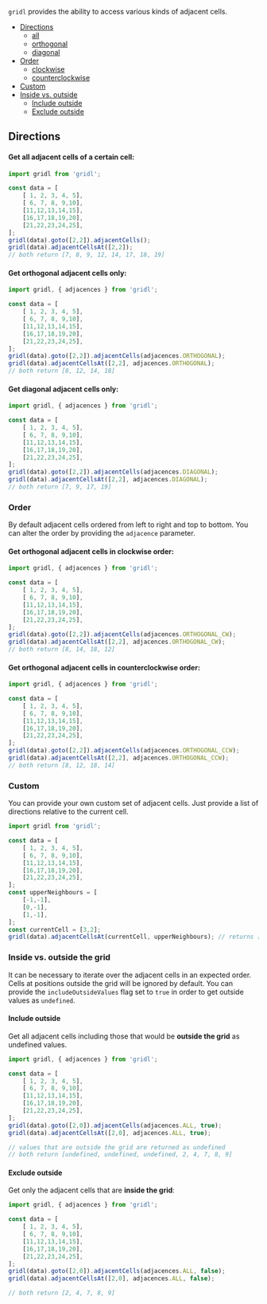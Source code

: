 `gridl` provides the ability to access various kinds of adjacent cells.

* [Directions](#directions)
    * [all](#directions-all)
    * [orthogonal](#directions-orthogonal)
    * [diagonal](#directions-diagonal)
* [Order](#order)
    * [clockwise](#order-cw)
    * [counterclockwise](#order-ccw)
* [Custom](#custom)
* [Inside vs. outside](#inside-outside)
    * [Include outside](#inside-outside-include)
    * [Exclude outside](#inside-outside-include)

## <a name="directions"></a>Directions

#### <a name="directions-all"></a>Get **all** adjacent cells of a certain cell:

```javascript
import gridl from 'gridl';

const data = [
    [ 1, 2, 3, 4, 5],
    [ 6, 7, 8, 9,10],
    [11,12,13,14,15],
    [16,17,18,19,20],
    [21,22,23,24,25],
];
gridl(data).goto([2,2]).adjacentCells();
gridl(data).adjacentCellsAt([2,2]); 
// both return [7, 8, 9, 12, 14, 17, 18, 19]
```

#### <a name="directions-orthogonal"></a>Get **orthogonal** adjacent cells only:

```javascript
import gridl, { adjacences } from 'gridl';

const data = [
    [ 1, 2, 3, 4, 5],
    [ 6, 7, 8, 9,10],
    [11,12,13,14,15],
    [16,17,18,19,20],
    [21,22,23,24,25],
];
gridl(data).goto([2,2]).adjacentCells(adjacences.ORTHOGONAL);
gridl(data).adjacentCellsAt([2,2], adjacences.ORTHOGONAL);
// both return [8, 12, 14, 18]
```

#### <a name="directions-diagonal"></a>Get **diagonal** adjacent cells only:

```javascript
import gridl, { adjacences } from 'gridl';

const data = [
    [ 1, 2, 3, 4, 5],
    [ 6, 7, 8, 9,10],
    [11,12,13,14,15],
    [16,17,18,19,20],
    [21,22,23,24,25],
];
gridl(data).goto([2,2]).adjacentCells(adjacences.DIAGONAL);
gridl(data).adjacentCellsAt([2,2], adjacences.DIAGONAL);
// both return [7, 9, 17, 19]
```

### <a name="order"></a>Order

By default adjacent cells ordered from left to right and top to bottom. You can alter the order by providing the 
`adjacence` parameter.

#### <a name="order-cw"></a>Get **orthogonal** adjacent cells in **clockwise** order:

```javascript
import gridl, { adjacences } from 'gridl';

const data = [
    [ 1, 2, 3, 4, 5],
    [ 6, 7, 8, 9,10],
    [11,12,13,14,15],
    [16,17,18,19,20],
    [21,22,23,24,25],
];
gridl(data).goto([2,2]).adjacentCells(adjacences.ORTHOGONAL_CW);
gridl(data).adjacentCellsAt([2,2], adjacences.ORTHOGONAL_CW);
// both return [8, 14, 18, 12]
```

#### <a name="order-ccw"></a>Get **orthogonal** adjacent cells in **counterclockwise** order:

```javascript
import gridl, { adjacences } from 'gridl';

const data = [
    [ 1, 2, 3, 4, 5],
    [ 6, 7, 8, 9,10],
    [11,12,13,14,15],
    [16,17,18,19,20],
    [21,22,23,24,25],
];
gridl(data).goto([2,2]).adjacentCells(adjacences.ORTHOGONAL_CCW);
gridl(data).adjacentCellsAt([2,2], adjacences.ORTHOGONAL_CCW);
// both return [8, 12, 18, 14]
```

### <a name="custom"></a>Custom

You can provide your own custom set of adjacent cells. Just provide a list of directions relative to the current cell.

```javascript
import gridl from 'gridl';

const data = [
    [ 1, 2, 3, 4, 5],
    [ 6, 7, 8, 9,10],
    [11,12,13,14,15],
    [16,17,18,19,20],
    [21,22,23,24,25],
];
const upperNeighbours = [
    [-1,-1],
    [0,-1],
    [1,-1],
];
const currentCell = [3,2];
gridl(data).adjacentCellsAt(currentCell, upperNeighbours); // returns [8, 9, 10]
``` 

### <a name="inside-outside"></a>Inside vs. outside the grid

It can be necessary to iterate over the adjacent cells in an expected order. Cells at positions outside the grid will 
be ignored by default. You can provide the `includeOutsideValues` flag set to `true` in order to get outside values
as `undefined`.

#### <a name="inside-outside-include"></a>Include outside

Get all adjacent cells including those that would be **outside the grid** as undefined values.

```javascript
import gridl, { adjacences } from 'gridl';

const data = [
    [ 1, 2, 3, 4, 5],
    [ 6, 7, 8, 9,10],
    [11,12,13,14,15],
    [16,17,18,19,20],
    [21,22,23,24,25],
];
gridl(data).goto([2,0]).adjacentCells(adjacences.ALL, true);
gridl(data).adjacentCellsAt([2,0], adjacences.ALL, true); 

// values that are outside the grid are returned as undefined
// both return [undefined, undefined, undefined, 2, 4, 7, 8, 9]
```

#### <a name="inside-outside-exclude"></a>Exclude outside

Get only the adjacent cells that are **inside the grid**:

```javascript
import gridl, { adjacences } from 'gridl';

const data = [
    [ 1, 2, 3, 4, 5],
    [ 6, 7, 8, 9,10],
    [11,12,13,14,15],
    [16,17,18,19,20],
    [21,22,23,24,25],
];
gridl(data).goto([2,0]).adjacentCells(adjacences.ALL, false);
gridl(data).adjacentCellsAt([2,0], adjacences.ALL, false); 

// both return [2, 4, 7, 8, 9]
```